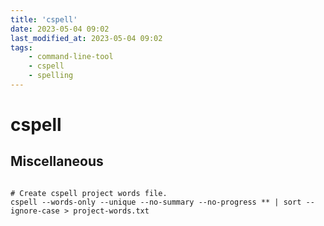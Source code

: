 ```yaml
---
title: 'cspell'
date: 2023-05-04 09:02
last_modified_at: 2023-05-04 09:02
tags:
    - command-line-tool
    - cspell
    - spelling
---
```


# cspell

## Miscellaneous

```shell

# Create cspell project words file.
cspell --words-only --unique --no-summary --no-progress ** | sort --ignore-case > project-words.txt
```
